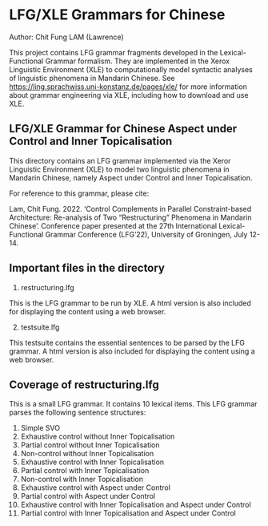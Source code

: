 # LFG/XLE Grammars for Chinese

Author: Chit Fung LAM (Lawrence)

This project contains LFG grammar fragments developed in the Lexical-Functional Grammar formalism. They are implemented in the Xerox Linguistic Environment (XLE) to computationally model syntactic analyses of linguistic phenomena in Mandarin Chinese. See https://ling.sprachwiss.uni-konstanz.de/pages/xle/ for more information about grammar engineering via XLE, including how to download and use XLE.

LFG/XLE Grammar for Chinese Aspect under Control and Inner Topicalisation
-------------------------------------------------------------------------
This directory contains an LFG grammar implemented via the Xeror Linguistic Environment (XLE) to model two linguistic phenomena in Mandarin Chinese, namely Aspect under Control and Inner Topicalisation.

For reference to this grammar, please cite:

Lam, Chit Fung. 2022. ‘Control Complements in Parallel Constraint-based Architecture: Re-analysis of Two “Restructuring” Phenomena in Mandarin Chinese’. Conference paper presented at the 27th International Lexical-Functional Grammar Conference (LFG’22), University of Groningen, July 12-14.

  Important files in the directory
  --------------------------------
  1. restructuring.lfg

  This is the LFG grammar to be run by XLE.
  A html version is also included for displaying the content using a web browser.

  2. testsuite.lfg

  This testsuite contains the essential sentences to be parsed by the LFG grammar.
  A html version is also included for displaying the content using a web browser.

  Coverage of restructuring.lfg
  -----------------
  This is a small LFG grammar. It contains 10 lexical items. This LFG grammar parses the following sentence structures:

  1. Simple SVO
  2. Exhaustive control without Inner Topicalisation
  3. Partial control without Inner Topicalisation
  4. Non-control without Inner Topicalisation
  5. Exhaustive control with Inner Topicalisation
  6. Partial control with Inner Topicalisation
  7. Non-control with Inner Topicalisation
  8. Exhaustive control with Aspect under Control
  9. Partial control with Aspect under Control
  10. Exhaustive control with Inner Topicalisation and Aspect under Control
  11. Partial control with Inner Topicalisation and Aspect under Control
